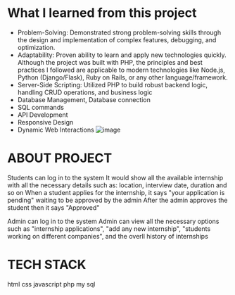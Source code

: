 # What I learned from this project
- Problem-Solving: Demonstrated strong problem-solving skills through the design and implementation of complex features, debugging, and optimization.
- Adaptability: Proven ability to learn and apply new technologies quickly. Although the project was built with PHP, the principles and best practices I followed are applicable to modern technologies like Node.js, Python (Django/Flask), Ruby on Rails, or any other language/framework.
- Server-Side Scripting: Utilized PHP to build robust backend logic, handling CRUD operations, and business logic
- Database Management, Database connection
- SQL commands
- API Development
- Responsive Design
- Dynamic Web Interactions
  ![image](https://github.com/amrit-paudel/Internship-Management-System/assets/109169586/61db4dd0-a648-4c85-8e8a-dec058aeb172)



# ABOUT PROJECT
Students can log in to the system
It would show all the available internship with all the necessary details such as: location, interview date, duration and so on
When a student applies for the internship, it says "your application is pending" waiting to be approved by the admin
After the admin approves the student then it says "Approved"


Admin can log in to the system
Admin can view all the necessary options such as "internship applications", "add any new internship", "students working on different companies", and the overll history of internships

# TECH STACK
html
css
javascript
php
my sql



